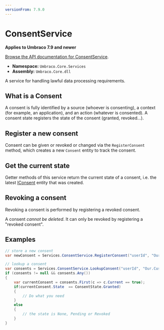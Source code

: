 ```yaml
---
versionFrom: 7.9.0
---
```


# ConsentService

**Applies to Umbraco 7.9 and newer**

[Browse the API documentation for ConsentService](https://our.umbraco.com/apidocs/v7/csharp/api/Umbraco.Core.Services.IConsentService.html).

 * **Namespace:** `Umbraco.Core.Services`
 * **Assembly:** `Umbraco.Core.dll`

A service for handling lawful data processing requirements.

## What is a Consent
A consent is fully identified by a source (whoever is consenting), a context (for example, an application), and an action (whatever is consented).
A consent state registers the state of the consent (granted, revoked...).

## Register a new consent
Consent can be given or revoked or changed via the `RegisterConsent` method, which
creates a new `Consent` entity to track the consent.

## Get the current state
Getter methods of this service return the current state of a consent, i.e. the latest [IConsent](https://our.umbraco.com/apidocs/v7/csharp/api/Umbraco.Core.Models.IConsent.html)
entity that was created.

## Revoking a consent
Revoking a consent is performed by registering a revoked consent.

A consent *cannot be deleted*.  It can only be revoked by registering a "revoked consent".

## Examples

```c#
// store a new consent
var newConsent = Services.ConsentService.RegisterConsent("userId", "Our.Custom.Umbraco.Plugin", "AllowedToEmail", ConsentState.Granted, "some comments");

// lookup a consent
var consents = Services.ConsentService.LookupConsent("userId", "Our.Custom.Umbraco.Plugin", "AllowedToEmail", sourceStartsWith : true);
if (consents != null && consents.Any())
{
    var currentConsent = consents.First(c => c.Current == true);
    if(currentConsent.State  == Consent​State.Granted)
    {
        // Do what you need
    }
    else
    {
        // the state is None, Pending or Revoked
    }
}
```
